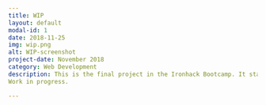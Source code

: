 ```yaml
---
title: WIP
layout: default
modal-id: 1
date: 2018-11-25
img: wip.png
alt: WIP-screenshot
project-date: November 2018
category: Web Development
description: This is the final project in the Ironhack Bootcamp. It started in week 8 of 9 and we had 10 days.
Work in progress.

---
```

